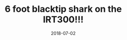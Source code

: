 ---
title: 6 foot blacktip shark on the IRT300!!!
date: 2018-07-02
description: 6 foot blacktip shark on the IRT300!!! 
thumb: /assets/images/photo-gallery/pulling-in-a-shark.jpg
image: /assets/images/photo-gallery/pulling-in-a-shark.jpg
# angler-name: 

reel-type: spinning
reel-series: 300 

# location: Someplace, United States
fish: Shark
# fish-length: 49 in.
# fish-weight: 78 lbs.
---